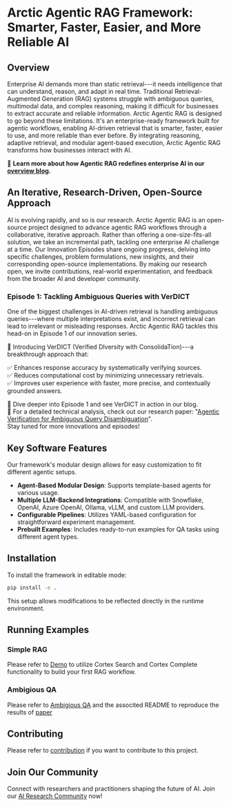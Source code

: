 # Arctic Agentic RAG Framework: Smarter, Faster, Easier, and More Reliable AI

## Overview
Enterprise AI demands more than static retrieval---it needs intelligence that can understand, reason, and adapt in real time.
Traditional Retrieval-Augmented Generation (RAG) systems struggle with ambiguous queries, multimodal data, and complex reasoning, making it difficult for businesses to extract accurate and reliable information.
Arctic Agentic RAG is designed to go beyond these limitations.
It's an enterprise-ready framework built for agentic workflows, enabling AI-driven retrieval that is smarter, faster, easier to use, and more reliable than ever before.
By integrating reasoning, adaptive retrieval, and modular agent-based execution, Arctic Agentic RAG transforms how businesses interact with AI.

📢 **Learn more about how Agentic RAG redefines enterprise AI in our [overview blog](TBD).**

## An Iterative, Research-Driven, Open-Source Approach
AI is evolving rapidly, and so is our research.
Arctic Agentic RAG is an open-source project designed to advance agentic RAG workflows through a collaborative, iterative approach.
Rather than offering a one-size-fits-all solution, we take an incremental path, tackling one enterprise AI challenge at a time.
Our Innovation Episodes share ongoing progress, delving into specific challenges, problem formulations, new insights, and their corresponding open-source implementations.
By making our research open, we invite contributions, real-world experimentation, and feedback from the broader AI and developer community.

### Episode 1: Tackling Ambiguous Queries with VerDICT
One of the biggest challenges in AI-driven retrieval is handling ambiguous queries---where multiple interpretations exist, and incorrect retrieval can lead to irrelevant or misleading responses.
Arctic Agentic RAG tackles this head-on in Episode 1 of our innovation series.

🚀 Introducing VerDICT (Verified DIversity with ConsolidaTion)---a breakthrough approach that:

✅ Enhances response accuracy by systematically verifying sources.  
✅ Reduces computational cost by minimizing unnecessary retrievals.  
✅ Improves user experience with faster, more precise, and contextually grounded answers.

📢 Dive deeper into Episode 1 and see VerDICT in action in our blog.  
📄 For a detailed technical analysis, check out our research paper: "[Agentic Verification for Ambiguous Query Disambiguation](https://arxiv.org/abs/2502.10352)".  
Stay tuned for more innovations and episodes!

## Key Software Features
Our framework's modular design allows for easy customization to fit different agentic setups.

- **Agent-Based Modular Design**: Supports template-based agents for various usage.
- **Multiple LLM-Backend Integrations**: Compatible with Snowflake, OpenAI, Azure OpenAI, Ollama, vLLM, and custom LLM providers.
- **Configurable Pipelines**: Utilizes YAML-based configuration for straightforward experiment management.
- **Prebuilt Examples**: Includes ready-to-run examples for QA tasks using different agent types.

## Installation
To install the framework in editable mode:
```sh
pip install -e .
```
This setup allows modifications to be reflected directly in the runtime environment.

## Running Examples

### Simple RAG
Please refer to [Demo](examples/simple_RAG/rag_demo.ipynb) to utilize Cortex Search and Cortex Complete functionality to build your first RAG workflow.

### Ambigious QA
Please refer to [Ambigious QA](projects/ambiguous_qa) and the associted README to reproduce the results of [paper](PLACEHOLDER)

## Contributing
Please refer to [contribution](CONTRIBUTION.md) if you want to contribute to this project.

## Join Our Community
Connect with researchers and practitioners shaping the future of AI.
Join our [AI Research Community](https://snowflake.discourse.group/c/ai-research-and-development-community) now!
